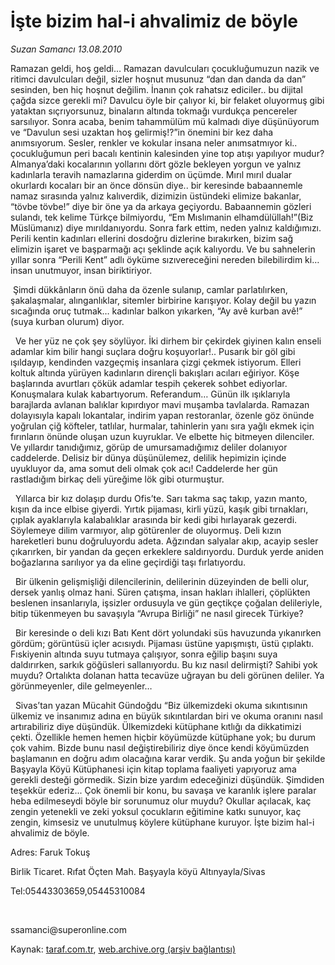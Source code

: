 # İşte bizim hal-i ahvalimiz de böyle

*Suzan Samancı 13.08.2010*

<div class="yazi"><p>Ramazan geldi, hoş geldi… Ramazan davulcuları çocukluğumuzun nazik ve ritimci davulcuları değil, sizler hoşnut musunuz “dan dan danda da dan” sesinden, ben hiç hoşnut değilim. İnanın çok rahatsız ediciler.. bu dijital çağda sizce gerekli mi? Davulcu öyle bir çalıyor ki, bir felaket oluyormuş gibi yataktan sıçrıyorsunuz, binaların altında tokmağı vurdukça pencereler sarsılıyor. Sonra acaba, benim tahammülüm mü kalmadı diye düşünüyorum ve “Davulun sesi uzaktan hoş gelirmiş!?”in önemini bir kez daha anımsıyorum. Sesler, renkler ve kokular insana neler anımsatmıyor ki.. çocukluğumun peri bacalı kentinin kalesinden yine top atışı yapılıyor mudur? Almanya’daki kocalarının yollarını dört gözle bekleyen yorgun ve yalnız kadınlarla teravih namazlarına giderdim on üçümde. Mırıl mırıl dualar okurlardı kocaları bir an önce dönsün diye.. bir keresinde babaannemle namaz sırasında yalnız kalıverdik, dizimizin üstündeki elimize bakanlar, “tövbe tövbe!” diye bir öne ya da arkaya geçiyordu. Babaannemin gözleri sulandı, tek kelime Türkçe bilmiyordu, “Em Mıslımanin elhamdülüllah!”(Biz Müslümanız) diye mırıldanıyordu. Sonra fark ettim, neden yalnız kaldığımızı. Perili kentin kadınları ellerini dosdoğru dizlerine bırakırken, bizim sağ elimizin işaret ve başparmağı açı şeklinde açık kalıyordu. Ve bu sahnelerin yıllar sonra “Perili Kent” adlı öyküme sızıvereceğini nereden bilebilirdim ki… insan unutmuyor, insan biriktiriyor.</p>
<p> Şimdi dükkânların önü daha da özenle sulanıp, camlar parlatılırken, şakalaşmalar, alınganlıklar, sitemler birbirine karışıyor. Kolay değil bu yazın sıcağında oruç tutmak… kadınlar balkon yıkarken, “Ay avê kurban avê!” (suya kurban olurum) diyor.</p>
<p>  Ve her yüz ne çok şey söylüyor. İki dirhem bir çekirdek giyinen kalın enseli adamlar kim bilir hangi suçlara doğru koşuyorlar!.. Pusarık bir göl gibi ışıldayıp, kendinden vazgeçmiş insanlara çizgi çekmek istiyorum. Elleri koltuk altında yürüyen kadınların dirençli bakışları acıları eğiriyor. Köşe başlarında avurtları çökük adamlar tespih çekerek sohbet ediyorlar. Konuşmalara kulak kabartıyorum. Referandum… Günün ilk ışıklarıyla barajlarda avlanan balıklar kıpırdıyor mavi muşamba tavlalarda. Ramazan dolayısıyla kapalı lokantalar, indirim yapan restoranlar, özenle göz önünde yoğrulan çiğ köfteler, tatlılar, hurmalar, tahinlerin yanı sıra yağlı ekmek için fırınların önünde oluşan uzun kuyruklar. Ve elbette hiç bitmeyen dilenciler. Ve yıllardır tanıdığımız, görüp de umursamadığımız deliler dolanıyor caddelerde. Delisiz bir dünya düşünülemez, delilik hepimizin içinde uyukluyor da, ama somut deli olmak çok acı! Caddelerde her gün rastladığım birkaç deli yüreğime lök gibi oturmuştur.</p>
<p>  Yıllarca bir kız dolaşıp durdu Ofis’te. Sarı takma saç takıp, yazın manto, kışın da ince elbise giyerdi. Yırtık pijaması, kirli yüzü, kaşık gibi tırnakları, çıplak ayaklarıyla kalabalıklar arasında bir kedi gibi hırlayarak gezerdi. Söylemeye dilim varmıyor, alıp götürenler de oluyormuş. Deli kızın hareketleri bunu doğruluyordu adeta. Ağzından salyalar akıp, acayip sesler çıkarırken, bir yandan da geçen erkeklere saldırıyordu. Durduk yerde aniden boğazlarına sarılıyor ya da eline geçirdiği taşı fırlatıyordu.</p>
<p>  Bir ülkenin gelişmişliği dilencilerinin, delilerinin düzeyinden de belli olur, dersek yanlış olmaz hani. Süren çatışma, insan hakları ihlalleri, çöplükten beslenen insanlarıyla, işsizler ordusuyla ve gün geçtikçe çoğalan delileriyle, bitip tükenmeyen bu savaşıyla “Avrupa Birliği” ne nasıl girecek Türkiye?</p>
<p>  Bir keresinde o deli kızı Batı Kent dört yolundaki süs havuzunda yıkanırken gördüm; görüntüsü içler acısıydı. Pijaması üstüne yapışmıştı, üstü çıplaktı. Fıskiyenin altında suyu tutmaya çalışıyor, sonra eğilip başını suya daldırırken, sarkık göğüsleri sallanıyordu. Bu kız nasıl delirmişti? Sahibi yok muydu? Ortalıkta dolanan hatta tecavüze uğrayan bu deli görünen deliler. Ya görünmeyenler, dile gelmeyenler… </p>
<p>  Sivas’tan yazan Mücahit Gündoğdu “Biz ülkemizdeki okuma sıkıntısının ülkemiz ve insanımız adına en büyük sıkıntılardan biri ve okuma oranını nasıl artırabiliriz diye düşündük. Ülkemizdeki kütüphane kıtlığı da dikkatimizi çekti. Özellikle hemen hemen hiçbir köyümüzde kütüphane yok; bu durum çok vahim. Bizde bunu nasıl değiştirebiliriz diye önce kendi köyümüzden başlamanın en doğru adım olacağına karar verdik. Şu anda yoğun bir şekilde Başyayla Köyü Kütüphanesi için kitap toplama faaliyeti yapıyoruz ama gerekli desteği görmedik. Sizin bize yardım edeceğinizi düşündük. Şimdiden teşekkür ederiz... Çok önemli bir konu, bu savaşa ve karanlık işlere paralar heba edilmeseydi böyle bir sorunumuz olur muydu? Okullar açılacak, kaç zengin yetenekli ve zeki yoksul çocukların eğitimine katkı sunuyor, kaç zengin, kimsesiz ve unutulmuş köylere kütüphane kuruyor. İşte bizim hal-i ahvalimiz de böyle.</p>
<p>Adres: Faruk Tokuş</p>
<p>Birlik Ticaret. Rıfat Öçten Mah. Başyayla köyü Altınyayla/Sivas</p>
<p>Tel:05443303659,05445310084</p>
<p><b> </b></p>
<p>ssamanci@superonline.com  </p>
</div>

Kaynak: [taraf.com.tr](http://www.taraf.com.tr:80/suzan-samanci/makale-iste-bizim-hal-i-ahvalimiz-de-boyle.htm), [web.archive.org (arşiv bağlantısı)](http://web.archive.org/web/20100816133642/http://www.taraf.com.tr:80/suzan-samanci/makale-iste-bizim-hal-i-ahvalimiz-de-boyle.htm)
